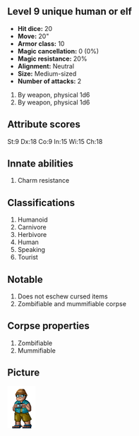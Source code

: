 ## Level 9 unique human or elf

- **Hit dice:** 20
- **Move:** 20"
- **Armor class:** 10
- **Magic cancellation:** 0 (0%)
- **Magic resistance:** 20%
- **Alignment:** Neutral
- **Size:** Medium-sized
- **Number of attacks:** 2
1. By weapon, physical 1d6
2. By weapon, physical 1d6

## Attribute scores

St:9 Dx:18 Co:9 In:15 Wi:15 Ch:18

## Innate abilities

1. Charm resistance

## Classifications

1. Humanoid
2. Carnivore
3. Herbivore
4. Human
5. Speaking
6. Tourist

## Notable

1. Does not eschew cursed items
2. Zombifiable and mummifiable corpse

## Corpse properties

1. Zombifiable
2. Mummifiable

## Picture

![Twoflower](https://github.com/hyvanmielenpelit/GnollHackTileSet/blob/main/Monsters/twoflower/twoflower.png?raw=true)
